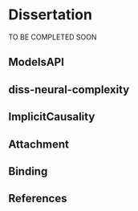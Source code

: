 # Dissertation
TO BE COMPLETED SOON

## ModelsAPI

## diss-neural-complexity

## ImplicitCausality

## Attachment

## Binding

## References
